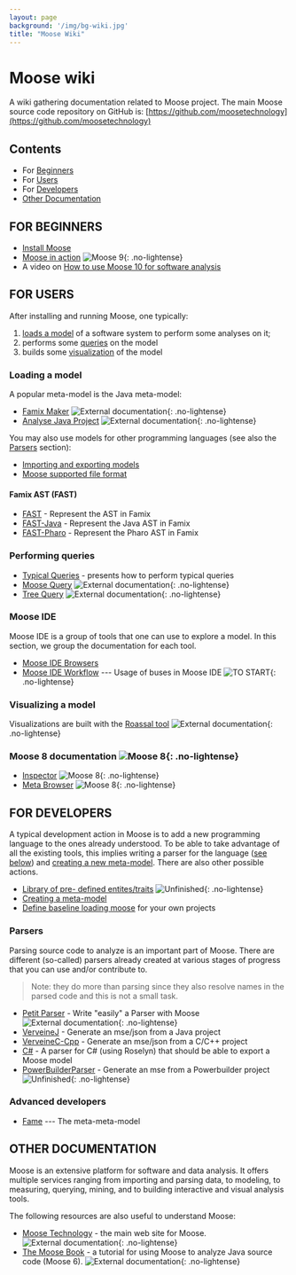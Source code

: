 ```yaml
---
layout: page
background: '/img/bg-wiki.jpg'
title: "Moose Wiki"
---
```


# Moose wiki  <!-- omit in toc -->

A wiki gathering documentation related to Moose project.
The main Moose source code repository on GitHub is: [https://github.com/moosetechnology](https://github.com/moosetechnology)

## Contents  <!-- omit in toc -->

- For [Beginners](#for-beginners)
- For [Users](#for-users)
- For [Developers](#for-developers)
- [Other Documentation](#other-documentation)

## FOR BEGINNERS

- [Install Moose](Beginners/InstallMoose)
- [Moose in action](Beginners/moose-in-action) ![Moose 9](https://img.shields.io/badge/Moose-9-%23aac9ff.svg){: .no-lightense}
- A video on [How to use Moose 10 for software analysis](https://www.youtube.com/watch?v=2ILbR5ZrSm8)

## FOR USERS

After installing and running Moose, one typically:

1. [loads a model](#loading-a-model) of a software system to perform some analyses on it;
1. performs some [queries](#performing-queries) on the model
1. builds some [visualization](#visualizing-a-model) of the model

### Loading a model

A popular meta-model is the Java meta-model:

- [Famix Maker](https://github.com/moosetechnology/Moose-Easy)
  ![External documentation](https://img.shields.io/badge/-External%20Documentation-blue){: .no-lightense}
- [Analyse Java Project](https://fuhrmanator.github.io/2019/07/29/AnalyzingJavaWithMoose.html)
  ![External documentation](https://img.shields.io/badge/-External%20Documentation-blue){: .no-lightense}

You may also use models for other programming languages (see also the [Parsers](#Parsers) section):

- [Importing and exporting models](Users/ImportingAndExportingModels)
- [Moose supported file format](./Users/fileFormat)

#### Famix AST (FAST)

- [FAST](Developers/Parsers/FAST) - Represent the AST in Famix
- [FAST-Java](Developers/Parsers/FAST-Java) - Represent the Java AST in Famix
- [FAST-Pharo](Developers/Parsers/FAST-Pharo) - Represent the Pharo AST in Famix

### Performing queries

- [Typical Queries](./Users/typicalQueries) - presents how to perform typical queries
- [Moose Query](https://moosequery.ferlicot.fr/)
  ![External documentation](https://img.shields.io/badge/-External%20Documentation-blue){: .no-lightense}
- [Tree Query](https://github.com/juliendelplanque/TreeQuery)
  ![External documentation](https://img.shields.io/badge/-External%20Documentation-blue){: .no-lightense}

### Moose IDE

Moose IDE is a group of tools that one can use to explore a model.
In this section, we group the documentation for each tool.

- [Moose IDE Browsers](Users/Moose%20IDE/browsers)
- [Moose IDE Workflow](Users/Moose%20IDE/workflow) --- Usage of buses in Moose IDE ![TO START](https://img.shields.io/badge/Progress-Not%20started-red){: .no-lightense}

### Visualizing a model

Visualizations are built with the [Roassal tool](https://github.com/ObjectProfile/Roassal3.git)
  ![External documentation](https://img.shields.io/badge/-External%20Documentation-blue){: .no-lightense}

### Moose 8 documentation ![Moose 8](https://img.shields.io/badge/Moose-8-%23aac9ff.svg){: .no-lightense}

- [Inspector](Users/moose-8/inspector/inspector) ![Moose 8](https://img.shields.io/badge/Moose-8-%23aac9ff.svg){: .no-lightense}
- [Meta Browser](Users/moose-8/metaBrowser) ![Moose 8](https://img.shields.io/badge/Moose-8-%23aac9ff.svg){: .no-lightense}

## FOR DEVELOPERS

A typical development action in Moose is to add a new programming language to the ones already understood.
To be able to take advantage of all the existing tools, this implies writing a parser for the language ([see below](#Parsers)) and [creating a new meta-model](Developers/CreateNewMetamodel).
There are also other possible actions.

- [Library of pre- defined entites/traits](Developers/predefinedEntities)
  ![Unfinished](https://img.shields.io/badge/Progress-Unfinished-yellow){: .no-lightense}
- [Creating a meta-model](Developers/CreateNewMetamodel)
- [Define baseline loading moose](Developers/DefineBaselineLoadingMoose) for your own projects

### Parsers

Parsing source code to analyze is an important part of Moose.
There are different (so-called) parsers already created at various stages of progress that you can use and/or contribute to.

> Note: they do more than parsing since they also resolve names in the parsed code and this is not a small task.

- [Petit Parser](https://github.com/moosetechnology/PetitParser) - Write "easily" a Parser with Moose 
  ![External documentation](https://img.shields.io/badge/-External%20Documentation-blue){: .no-lightense}
- [VerveineJ](Developers/Parsers/VerveineJ) - Generate an mse/json from a Java project
- [VerveineC-Cpp](Developers/Parsers/VerveineC-Cpp) - Generate an mse/json from a C/C++ project
- [C#](https://github.com/feenkcom/roslyn2famix) - A parser for C# (using Roselyn) that should be able to export a Moose model
- [PowerBuilderParser](Developers/Parsers/PowerBuilderParser) - Generate an mse from a Powerbuilder project
  ![Unfinished](https://img.shields.io/badge/Progress-Unfinished-yellow){: .no-lightense}

### Advanced developers

- [Fame](Developers/Fame) --- The meta-meta-model

## OTHER DOCUMENTATION

Moose is an extensive platform for software and data analysis.
It offers multiple services ranging from importing and parsing data, to modeling, to measuring, querying, mining, and to building interactive and visual analysis tools.

The following resources are also useful to understand Moose:

- [Moose Technology](https://moosetechnology.org/) - the main web site for Moose.
  ![External documentation](https://img.shields.io/badge/-External%20Documentation-blue){: .no-lightense}
- [The Moose Book](http://themoosebook.org/) - a tutorial for using Moose to analyze Java source code (Moose 6).
  ![External documentation](https://img.shields.io/badge/-External%20Documentation-blue){: .no-lightense}
